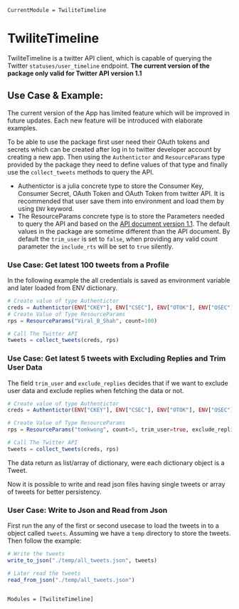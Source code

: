```@meta
CurrentModule = TwiliteTimeline
```

# TwiliteTimeline

TwiliteTimeline is a twitter API client, which is capable of querying the Twitter `statuses/user_timeline` endpoint. __The current version of the package only valid for Twitter API version 1.1__

## Use Case & Example:
The current version of the App has limited feature which will be improved in future updates. Each new feature will be introduced with elaborate examples.

To be able to use the package first user need their OAuth tokens and secrets which can be created after log in to twitter developer account by creating a new app. Then using the `Authentictor` and `ResourceParams` type provided by the package they need to define values of that type and finally use the `collect_tweets` methods to query the API.

- Authentictor is a julia concrete type to store the Consumer Key, Consumer Secret, OAuth Token and OAuth Token from twitter API. It is recommended that user save them into environment and load them by using `ENV` keyword.
- The ResourceParams concrete type is to store the Parameters needed to query the API and based on the [API document version 1.1](https://developer.twitter.com/en/docs/twitter-api/v1/tweets/timelines/api-reference/get-statuses-user_timeline). The default values in the package are sometime different than the API document. By default the `trim_user` is set to `false`, when providing any valid count parameter the `include_rts` will be set to `true` silently.

### Use Case: Get latest 100 tweets from a Profile
In the following example the all credentials is saved as environment variable and later loaded from ENV dictionary.

```julia
# Create value of type Authentictor
creds = Authentictor(ENV["CKEY"], ENV["CSEC"], ENV["OTOK"], ENV["OSEC"])
# Create Value of Type ResourceParams
rps = ResourceParams("Viral_B_Shah", count=100)

# Call The Twitter API
tweets = collect_tweets(creds, rps)
```

### Use Case: Get latest 5 tweets with Excluding Replies and Trim User Data
The field `trim_user` and `exclude_replies` decides that if we want to exclude user data and  exclude replies when fetching the data or not.

```julia
# Create value of type Authentictor
creds = Authentictor(ENV["CKEY"], ENV["CSEC"], ENV["OTOK"], ENV["OSEC"])

# Create Value of Type ResourceParams
rps = ResourceParams("tomkwong", count=5, trim_user=true, exclude_replies=true)

# Call The Twitter API
tweets = collect_tweets(creds, rps)
```
The data return as list/array of dictionary, were each dictionary object is a Tweet.

Now it is possible to write and read json files having single tweets or array of tweets for
better persistency.

### User Case: Write to Json and Read from Json
First run the any of the first or second usecase to load the tweets in to a object called `tweets`. Assuming we have a `temp` directory to store the tweets. Then follow the example:

```julia
# Write the tweets
write_to_json("./temp/all_tweets.json", tweets)

# Later read the tweets
read_from_json("./temp/all_tweets.json")
```


```@index
```

```@autodocs
Modules = [TwiliteTimeline]
```
